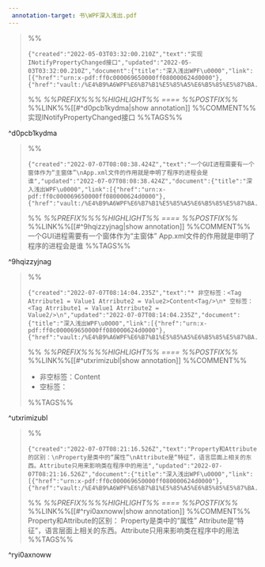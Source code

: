 ```yaml
---
 annotation-target: 书\WPF深入浅出.pdf
---
```


>%%
>```annotation-json
>{"created":"2022-05-03T03:32:00.210Z","text":"实现INotifyPropertyChanged接口","updated":"2022-05-03T03:32:00.210Z","document":{"title":"深入浅出WPF\u0000","link":[{"href":"urn:x-pdf:ff0c000069650000ff080000624d0000"},{"href":"vault:/%E4%B9%A6WPF%E6%B7%B1%E5%85%A5%E6%B5%85%E5%87%BA.pdf"}],"documentFingerprint":"ff0c000069650000ff080000624d0000"},"uri":"vault:/%E4%B9%A6WPF%E6%B7%B1%E5%85%A5%E6%B5%85%E5%87%BA.pdf"}
>```
>%%
>*%%PREFIX%%%%HIGHLIGHT%% ==== %%POSTFIX%%*
>%%LINK%%[[#^d0pcb1kydma|show annotation]]
>%%COMMENT%%
>实现INotifyPropertyChanged接口
>%%TAGS%%
>
^d0pcb1kydma


>%%
>```annotation-json
>{"created":"2022-07-07T08:08:38.424Z","text":"一个GUI进程需要有一个窗体作为“主窗体”\nApp.xml文件的作用就是申明了程序的进程会是谁","updated":"2022-07-07T08:08:38.424Z","document":{"title":"深入浅出WPF\u0000","link":[{"href":"urn:x-pdf:ff0c000069650000ff080000624d0000"},{"href":"vault:/%E4%B9%A6WPF%E6%B7%B1%E5%85%A5%E6%B5%85%E5%87%BA.pdf"}],"documentFingerprint":"ff0c000069650000ff080000624d0000"},"uri":"vault:/%E4%B9%A6WPF%E6%B7%B1%E5%85%A5%E6%B5%85%E5%87%BA.pdf"}
>```
>%%
>*%%PREFIX%%%%HIGHLIGHT%% ==== %%POSTFIX%%*
>%%LINK%%[[#^9hqizzyjnag|show annotation]]
>%%COMMENT%%
>一个GUI进程需要有一个窗体作为“主窗体”
>App.xml文件的作用就是申明了程序的进程会是谁
>%%TAGS%%
>
^9hqizzyjnag


>%%
>```annotation-json
>{"created":"2022-07-07T08:14:04.235Z","text":"* 非空标签：<Tag Atrribute1 = Value1 Atrribute2 = Value2>Content<Tag/>\n* 空标签：<Tag Atrribute1 = Value1 Atrribute2 = Value2/>\n","updated":"2022-07-07T08:14:04.235Z","document":{"title":"深入浅出WPF\u0000","link":[{"href":"urn:x-pdf:ff0c000069650000ff080000624d0000"},{"href":"vault:/%E4%B9%A6WPF%E6%B7%B1%E5%85%A5%E6%B5%85%E5%87%BA.pdf"}],"documentFingerprint":"ff0c000069650000ff080000624d0000"},"uri":"vault:/%E4%B9%A6WPF%E6%B7%B1%E5%85%A5%E6%B5%85%E5%87%BA.pdf"}
>```
>%%
>*%%PREFIX%%%%HIGHLIGHT%% ==== %%POSTFIX%%*
>%%LINK%%[[#^utxrimizubl|show annotation]]
>%%COMMENT%%
>* 非空标签：<Tag Atrribute1 = Value1 Atrribute2 = Value2>Content<Tag/>
>* 空标签：<Tag Atrribute1 = Value1 Atrribute2 = Value2/>
>
>%%TAGS%%
>
^utxrimizubl


>%%
>```annotation-json
>{"created":"2022-07-07T08:21:16.526Z","text":"Property和Attribute的区别：\nProperty是类中的“属性”\nAttribute是“特征”，语言层面上相关的东西。Attribute只用来影响类在程序中的用法","updated":"2022-07-07T08:21:16.526Z","document":{"title":"深入浅出WPF\u0000","link":[{"href":"urn:x-pdf:ff0c000069650000ff080000624d0000"},{"href":"vault:/%E4%B9%A6WPF%E6%B7%B1%E5%85%A5%E6%B5%85%E5%87%BA.pdf"}],"documentFingerprint":"ff0c000069650000ff080000624d0000"},"uri":"vault:/%E4%B9%A6WPF%E6%B7%B1%E5%85%A5%E6%B5%85%E5%87%BA.pdf"}
>```
>%%
>*%%PREFIX%%%%HIGHLIGHT%% ==== %%POSTFIX%%*
>%%LINK%%[[#^ryi0axnoww|show annotation]]
>%%COMMENT%%
>Property和Attribute的区别：
>Property是类中的“属性”
>Attribute是“特征”，语言层面上相关的东西。Attribute只用来影响类在程序中的用法
>%%TAGS%%
>
^ryi0axnoww
